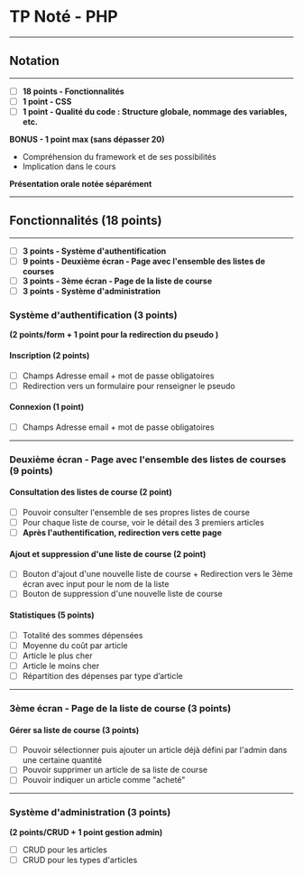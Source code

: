 # TP Noté - PHP

---

## Notation

---

- [ ] **18 points - Fonctionnalités**
- [ ] **1 point - CSS**
- [ ] **1 point - Qualité du code : Structure globale, nommage des variables, etc.**

**BONUS - 1 point max (sans dépasser 20)**
- Compréhension du framework et de ses possibilités
- Implication dans le cours

**Présentation orale notée séparément**

---

## Fonctionnalités (18 points)

---

- [ ] **3 points - Système d'authentification**
- [ ] **9 points - Deuxième écran - Page avec l'ensemble des listes de courses**
- [ ] **3 points - 3ème écran - Page de la liste de course**
- [ ] **3 points - Système d'administration**

### Système d'authentification (3 points)

**(2 points/form + 1 point pour la redirection du pseudo )**

#### Inscription (2 points)
- [ ] Champs Adresse email + mot de passe obligatoires 
- [ ] Redirection vers un formulaire pour renseigner le pseudo

#### Connexion (1 point)
- [ ] Champs Adresse email + mot de passe obligatoires

---

### Deuxième écran - Page avec l'ensemble des listes de courses (9 points)


#### Consultation des listes de course (2 point)
- [ ] Pouvoir consulter l'ensemble de ses propres listes de course
- [ ] Pour chaque liste de course, voir le détail des 3 premiers articles
- [ ] **Après l'authentification, redirection vers cette page**

#### Ajout et suppression d'une liste de course (2 point)
- [ ] Bouton d'ajout d'une nouvelle liste de course + Redirection vers le 3ème écran avec input pour le nom de la liste
- [ ] Bouton de suppression d'une nouvelle liste de course

#### Statistiques (5 points)
- [ ] Totalité des sommes dépensées
- [ ] Moyenne du coût par article
- [ ] Article le plus cher
- [ ] Article le moins cher
- [ ] Répartition des dépenses par type d’article

---

### 3ème écran - Page de la liste de course (3 points)

#### Gérer sa liste de course (3 points)
- [ ] Pouvoir sélectionner puis ajouter un article déjà défini par l'admin dans une certaine quantité
- [ ] Pouvoir supprimer un article de sa liste de course
- [ ] Pouvoir indiquer un article comme "acheté"

---

### Système d'administration (3 points)

**(2 points/CRUD + 1 point gestion admin)**

- [ ] CRUD pour les articles
- [ ] CRUD pour les types d'articles